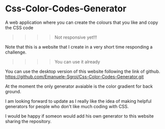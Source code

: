 # Css-Color-Codes-Generator
A web application where you can create the colours that you like and copy the CSS code

>>>> Not responsive yet!!!

Note that this is a website that I create in a very short time responding a challenge.

>>>> You can use it already

You can use the desktop version of this website following the link of github. 
https://github.com/Emanuele-Sgroi/Css-Color-Codes-Generator.git


At the moment the only generator avaiable is the color gradient for back ground.

I am looking forward to update as I really like the idea of making helpful generators for people who don't like much coding with CSS.

I would be happy if someon would add his own generator to this website sharing the repository.
